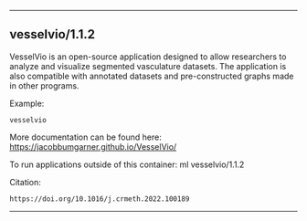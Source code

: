 
----------------------------------
## vesselvio/1.1.2 ##
VesselVio is an open-source application designed to allow researchers to analyze and visualize segmented vasculature datasets. The application is also compatible with annotated datasets and pre-constructed graphs made in other programs.

Example:
```
vesselvio
```

More documentation can be found here: https://jacobbumgarner.github.io/VesselVio/

To run applications outside of this container: ml vesselvio/1.1.2

Citation:
```
https://doi.org/10.1016/j.crmeth.2022.100189
```

----------------------------------
